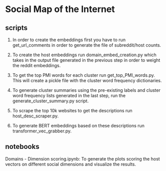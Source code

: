 # Social Map of the Internet
## scripts
1. In order to create the embeddings first you have to run get_url_comments in order to generate the file of subreddit/host counts.

2. To create the host embeddings run domain_embed_creation.py which takes in the output file generated in the previous step in order to weight the reddit embeddings.

3. To get the top PMI words for each cluster run get_top_PMI_words.py. This will create a pickle file with the cluster word frequency dictionaries.

4. To generate cluster summaries using the pre-existing labels and cluster word frequency lists generated in the last step, run the generate_cluster_summary.py script.

5. To scrape the top 10k websites to get the descriptions run host_desc_scraper.py.

6. To generate BERT embeddings based on these descriptions run transformer_vec_grabber.py.

## notebooks
Domains - Dimension scoring.ipynb: To generate the plots scoring the host vectors on different social dimensions and visualize the results.
